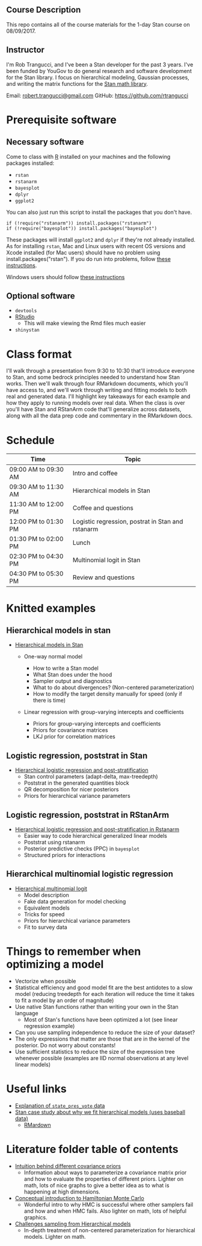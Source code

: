 ## Course Description

This repo contains all of the course materials for
the 1-day Stan course on 08/09/2017. 

## Instructor

I'm Rob Trangucci, and I've been a Stan developer for the 
past 3 years. I've been funded by YouGov to do general 
research and software development for the Stan library.
I focus on hierarchical modeling, Gaussian processes, 
and writing the matrix functions for the [Stan math library](https://github.com/stan-dev/math).

Email: <robert.trangucci@gmail.com>
GitHub: <https://github.com/rtrangucci>

# Prerequisite software

## Necessary software

Come to class with [R](https://cran.r-project.org)  installed on your machines
and the following packages installed:

* `rstan`
* `rstanarm`
* `bayesplot`
* `dplyr`
* `ggplot2`

You can also just run this script to install the packages that you don't have.

```
if (!require("rstanarm")) install.packages("rstanarm")
if (!require("bayesplot")) install.packages("bayesplot")
```

These packages will install `ggplot2` and `dplyr` if they're not
already installed. As for installing `rstan`, Mac and Linux users
with recent OS versions and Xcode installed (for Mac users) should
have no problem using install.packages("rstan"). If you do run
into problems, follow [these instructions](https://github.com/stan-dev/rstan/wiki/Installing-RStan-on-Mac-or-Linux).

Windows users should follow [these instructions](https://github.com/stan-dev/rstan/wiki/Installing-RStan-on-Windows)
## Optional software

* `devtools`
* [RStudio](https://www.rstudio.com) 
  * This will make viewing the Rmd files much easier
* `shinystan`


# Class format

I'll walk through a presentation from 9:30 to 10:30 that'll introduce everyone
to Stan, and some bedrock principles needed to understand how Stan works. Then
we'll walk through four RMarkdown documents, which you'll have access to, and
we'll work through writing and fitting models to both real and generated data.
I'll highlight key takeaways for each example and how they apply to running
models over real data. When the class is over you'll have Stan and RStanArm
code that'll generalize across datasets, along with all the data prep code and
commentary in the RMarkdown docs.

# Schedule

 Time | Topic |
 -----| ------
 09:00 AM to 09:30 AM | Intro and coffee                                  
 09:30 AM to 11:30 AM | Hierarchical models in Stan                      
 11:30 AM to 12:00 PM | Coffee and questions                              
 12:00 PM to 01:30 PM | Logistic regression, postrat in Stan and rstanarm 
 01:30 PM to 02:00 PM | Lunch                                             
 02:30 PM to 04:30 PM | Multinomial logit in Stan                        
 04:30 PM to 05:30 PM | Review and questions                              

# Knitted examples

## Hierarchical models in stan

* [Hierarchical models in Stan](https://rawgit.com/rtrangucci/class_20170809/master/hierarchical-normal/hierarchical-normal.html)
  * One-way normal model
    * How to write a Stan model
    * What Stan does under the hood
    * Sampler output and diagnostics
    * What to do about divergences? (Non-centered parameterization)
    * How to modify the target density manually for speed (only if there is time)

  * Linear regression with group-varying intercepts and coefficients
    * Priors for group-varying intercepts and coefficients
    * Priors for covariance matrices
    * LKJ prior for correlation matrices

## Logistic regression, poststrat in Stan
* [Hierarchical logistic regression and post-stratification](https://rawgit.com/rtrangucci/class_20170809/master/logistic-regression/logistic-regression.html)
  * Stan control parameters (adapt-delta, max-treedepth)
  * Poststrat in the generated quantities block
  * QR decomposition for nicer posteriors
  * Priors for hierarchical variance parameters

## Logistic regression, poststrat in RStanArm
* [Hierarchical logistic regression and post-stratification in Rstanarm](https://rawgit.com/rtrangucci/class_20170809/master/logistic-regression/logistic-regression-rstanarm.html)
  * Easier way to code hierarchical generalized linear models
  * Poststrat using rstanarm
  * Posterior predictive checks (PPC) in `bayesplot`
  * Structured priors for interactions

## Hierarchical multinomial logistic regression
* [Hierarchical multinomial logit](https://rawgit.com/rtrangucci/class_20170809/master/multinomial-logit/multinomial-logit-regression.html)
  * Model description
  * Fake data generation for model checking
  * Equivalent models
  * Tricks for speed
  * Priors for hierarchical variance parameters
  * Fit to survey data

# Things to remember when optimizing a model

* Vectorize when possible
* Statistical efficiency and good model fit are the best antidotes to a slow
model (reducing treedepth for each iteration will reduce the time it takes to
       fit a model by an order of magnitude)
* Use native Stan functions rather than writing your own in the Stan language
  * Most of Stan's functions have been optimized a lot (see linear regression example)
* Can you use sampling independence to reduce the size of your dataset?
* The only expressions that matter are those that are in the kernel of the
posterior. Do not worry about constants!
* Use sufficient statistics to reduce the size of the expression tree whenever
possible (examples are IID normal observations at any level linear models)

# Useful links

* [Explanation of `state_pres_vote` data](http://www.slate.com/articles/technology/future_tense/2016/11/the_polls_of_the_future_will_be_reproducible_and_open_source.html)
* [Stan case study about why we fit hierarchical models (uses baseball data)](https://rawgit.com/rtrangucci/class_20170809/master/pool-binary-trials/pool-no-pool.html)
  * [RMardown](pool-binary-trials/pool-no-pool.Rmd)  
# Literature folder table of contents

* [Intuition behind different covariance priors](literature/Visualization-Covariance-Matrices.pdf)
  * Information about ways to parameterize a covariance matrix prior and how to evaluate the properties of different priors. Lighter on math, lots of nice graphs to give a better idea as to what is happening at high dimensions.
* [Conceptual introduction to Hamiltonian Monte Carlo](literature/Betancourt-Conceptual-introduction-to-Hamiltonian-Monte-Carlo.pdf)
  * Wonderful intro to why HMC is successful where other samplers fail and how and when HMC fails. Also lighter on math, lots of helpful graphics.
* [Challenges sampling from Hierarchical models](literature/Betancourt_Girolami_Hierarchical_Models.pdf)
  * In-depth treatment of non-centered parameterization for hierarchical models. Lighter on math.
